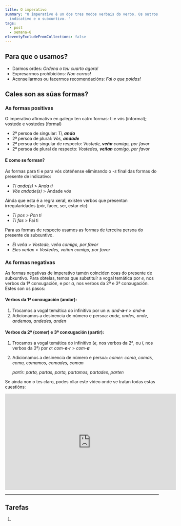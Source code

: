 ```yaml
---
title: O imperativo
summary: "O imperativo é un dos tres modos verbais do verbo. Os outros dous son
  indicativo e o subxuntivo. "
tags:
  - post
  - semana-8
eleventyExcludeFromCollections: false
---
```

## Para que o usamos?

* Darmos ordes: *Ordena o teu cuarto agora!*
* Expresarmos prohibicións: *Non corras!*
* Aconsellarmos ou facermos recomendacións: *Fai o que poidas!*

## Cales son as súas formas?

### As formas positivas

O imperativo afirmativo en galego ten catro formas: ti e vós (informal); vostede e vostedes (formal)

* 2ª persoa de singular: *Ti, **anda***
* 2ª persoa de plural: *Vós, **andade*** 
* 2ª persoa de singular de respecto: *Vostede, **veña** comigo, por favor*
* 2ª persoa de plural de respecto: *Vostedes, **veñan** comigo, por favor* 

#### E como se forman?

As formas para ti e para vós obtéñense eliminando o *\-s* final das formas do presente de indicativo:

* *Ti anda(s)* > A*nda ti*
* *Vós andade(s)* > Andade v*ós*

Aínda que esta é a regra xeral, existen verbos que presentan irregularidades (pór, facer, ser, estar etc)

* *Ti pos > Pon ti* 
* *Ti fas* > Fai ti

Para as formas de respecto usamos as formas de terceira persoa do presente de subxuntivo.

* *El veña* > *Vostede, veña comigo, por favor*
* *Eles veñan* > *Vostedes, veñan comigo, por favor*

### As formas negativas

As formas negativas de imperativo tamén coinciden coas do presente de subxuntivo. Para obtelas, temos que substituír a vogal temática por *e,* nos verbos da 1ª conxugación, e por *a,* nos verbos da 2ª e 3ª conxugación. Estes son os pasos:

#### Verbos da 1ª conxugación (andar):

1. Trocamos a vogal temática do infinitivo por un *e:* *and-**a**-r* > *and-**e***
2. Adicionamos a desinencia de número e persoa: *ande, andes, ande, andemos, andedes, anden*

#### Verbos da 2ª (comer) e 3ª conxugación (partir):

1. Trocamos a vogal temática do infinitivo (*e,* nos verbos da 2ª, ou *i,* nos verbos da 3ª) por *a:* *com-**e**-r* > *com-**a*** 
2. Adicionamos a desinencia de número e persoa:
   *comer: coma, comas, coma, comamos, comades, coman* 

   *partir: parta, partas, parta, partamos, partades, parten*

Se aínda non o tes claro, podes ollar este vídeo onde se tratan todas estas cuestións:

<iframe width="560" height="315" src="https://www.youtube.com/embed/8bEaMYLQwj4" frameborder="0" allow="accelerometer; autoplay; encrypted-media; gyroscope; picture-in-picture" allowfullscreen></iframe>

- - -

## Tarefas

1.